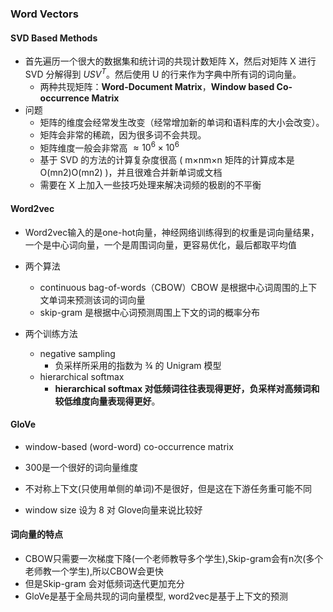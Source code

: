 ### Word Vectors

#### SVD Based Methods

- 首先遍历一个很大的数据集和统计词的共现计数矩阵 X，然后对矩阵 X 进行 SVD 分解得到  $USV^{T}$​。然后使用 U 的行来作为字典中所有词的词向量。
  - 两种共现矩阵：**Word-Document Matrix**，**Window based Co-occurrence Matrix**
- 问题
  - 矩阵的维度会经常发生改变（经常增加新的单词和语料库的大小会改变）。
  - 矩阵会非常的稀疏，因为很多词不会共现。
  - 矩阵维度一般会非常高 $≈10^6×10^6$
  - 基于 SVD 的方法的计算复杂度很高 ( m×nm×n 矩阵的计算成本是 O(mn2)O(mn2) )，并且很难合并新单词或文档
  - 需要在 X 上加入一些技巧处理来解决词频的极剧的不平衡

#### Word2vec

- Word2vec输入的是one-hot向量，神经网络训练得到的权重是词向量结果，一个是中心词向量，一个是周围词向量，更容易优化，最后都取平均值

- 两个算法
  - continuous bag-of-words（CBOW）CBOW 是根据中心词周围的上下文单词来预测该词的词向量
  - skip-gram 是根据中心词预测周围上下文的词的概率分布
- 两个训练方法
  - negative sampling 
    - 负采样所采用的指数为 ¾ 的 Unigram 模型
  - hierarchical softmax
    - **hierarchical softmax 对低频词往往表现得更好，负采样对高频词和较低维度向量表现得更好**。

#### GloVe

- window-based (word-word) co-occurrence matrix

- 300是一个很好的词向量维度
- 不对称上下文(只使用单侧的单词)不是很好，但是这在下游任务重可能不同
- window size 设为 8 对 Glove向量来说比较好

#### 词向量的特点

- CBOW只需要一次梯度下降(一个老师教导多个学生),Skip-gram会有n次(多个老师教一个学生),所以CBOW会更快
- 但是Skip-gram 会对低频词迭代更加充分
- GloVe是基于全局共现的词向量模型, word2vec是基于上下文的预测

